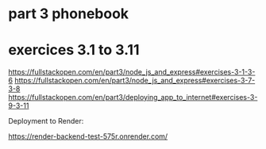 # part 3 phonebook
# exercices 3.1 to 3.11

https://fullstackopen.com/en/part3/node_js_and_express#exercises-3-1-3-6
https://fullstackopen.com/en/part3/node_js_and_express#exercises-3-7-3-8
https://fullstackopen.com/en/part3/deploying_app_to_internet#exercises-3-9-3-11


Deployment to Render: 

https://render-backend-test-575r.onrender.com/